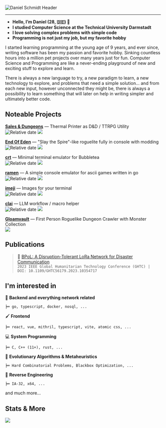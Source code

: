 ![Daniel Schmidt Header](https://i.imgur.com/BpJimBF.png)

---

- **Hello, I’m Daniel (28, 🇩🇪) 👋**
- **I studied Computer Science at the Technical University Darmstadt**
- **I love solving complex problems with simple code**
- **Programming is not just my job, but my favorite hobby**

I started learning programming at the young age of 9 years, and ever since, writing software has been my passion and favorite hobby. Sinking countless hours into a million pet projects over many years just for fun. Computer Science and Programming are like a never-ending playground of new and exciting stuff to explore and learn.

There is always a new language to try, a new paradigm to learn, a new technology to explore, and problems that need a simple solution… and from each new input, however unconnected they might be, there is always a possibility to learn something that will later on help in writing simpler and ultimately better code.

## Noteable Projects

**[Sales & Dungeons](https://github.com/BigJk/snd)** — Thermal Printer as D&D / TTRPG Utility <br>
![Relative date](https://img.shields.io/date/1582149660?label=creation) ![](https://img.shields.io/github/stars/BigJk/snd?style=social)

**[End Of Eden](https://github.com/BigJk/end_of_eden)** — "Slay the Spire"-like roguelite fully in console with modding <br>
![Relative date](https://img.shields.io/date/1681126860?label=creation) ![](https://img.shields.io/github/stars/BigJk/end_of_eden?style=social)

**[crt](https://github.com/BigJk/crt)** — Minimal terminal emulator for Bubbletea <br>
![Relative date](https://img.shields.io/date/1683877980?label=creation) ![](https://img.shields.io/github/stars/BigJk/crt?style=social)

**[ramen](https://github.com/BigJk/ramen)** — A simple console emulator for ascii games written in go <br>
![Relative date](https://img.shields.io/date/1537183380?label=creation) ![](https://img.shields.io/github/stars/BigJk/ramen?style=social)

**[imeji](https://github.com/BigJk/imeji)** — Images for your terminal <br>
![Relative date](https://img.shields.io/date/1683184680?label=creation) ![](https://img.shields.io/github/stars/BigJk/imeji?style=social)

**[clai](https://github.com/BigJk/clai)** — LLM workflow / macro helper <br>
![Relative date](https://img.shields.io/date/1736035200?label=creation) ![](https://img.shields.io/github/stars/BigJk/clai?style=social)

**[Gloamvault](https://store.steampowered.com/app/3460840/Gloamvault/)** — First Person Roguelike Dungeon Crawler with Monster Collection <br>
![](https://img.shields.io/badge/play_on-steam-blue)

## Publications

> :page_facing_up: [BPoL: A Disruption-Tolerant LoRa Network for Disaster Communication](https://peasec.de/paper/2023/2023_SchmidtKuntkeBauerBaumgaertner_BPOL_GHTC.pdf)
> <br>```2023 IEEE Global Humanitarian Technology Conference (GHTC) | DOI: 10.1109/GHTC56179.2023.10354717```

## I'm interested in

📡 **Backend and everything network related**

```
╞═ go, typescript, docker, nosql, ...
```

🖌️ **Frontend**

```
╞═ react, vue, mithril, typescript, vite, atomic css, ...
```

:computer: **System Programming**

```
╞═ C, C++ (11+), rust, ...
```

🦠 **Evolutionary Algorithms & Metaheuristics**

```
╞═ Hard Combinatorial Problems, Blackbox Optimization, ...
```

🔬 **Reverse Engineering**

```
╞═ IA-32, x64, ...
``` 

and much more...

## Stats & More

[![](https://github-profile-trophy.vercel.app/?username=BigJk&rank=SECRET,SS,SSS,S,A,AAA,AA&column=4&margin-w=10&margin-h=10)](https://github.com/ryo-ma/github-profile-trophy)
